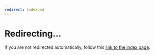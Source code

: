 ```yaml
---
redirect: index.md
---
```


# Redirecting...

If you are not redirected automatically, follow this [link to the index page](index.md). 